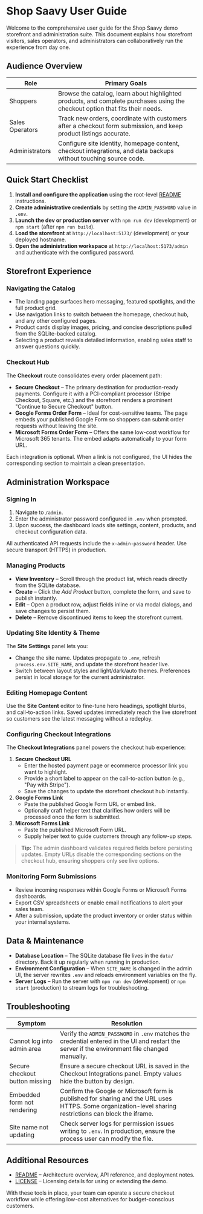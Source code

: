 # Shop Saavy User Guide

Welcome to the comprehensive user guide for the Shop Saavy demo storefront and administration suite. This document explains how storefront visitors, sales operators, and administrators can collaboratively run the experience from day one.

## Audience Overview

| Role | Primary Goals |
| --- | --- |
| Shoppers | Browse the catalog, learn about highlighted products, and complete purchases using the checkout option that fits their needs. |
| Sales Operators | Track new orders, coordinate with customers after a checkout form submission, and keep product listings accurate. |
| Administrators | Configure site identity, homepage content, checkout integrations, and data backups without touching source code. |

## Quick Start Checklist

1. **Install and configure the application** using the root-level [README](../README.md) instructions.
2. **Create administrative credentials** by setting the `ADMIN_PASSWORD` value in `.env`.
3. **Launch the dev or production server** with `npm run dev` (development) or `npm start` (after `npm run build`).
4. **Load the storefront** at `http://localhost:5173/` (development) or your deployed hostname.
5. **Open the administration workspace** at `http://localhost:5173/admin` and authenticate with the configured password.

## Storefront Experience

### Navigating the Catalog

- The landing page surfaces hero messaging, featured spotlights, and the full product grid.
- Use navigation links to switch between the homepage, checkout hub, and any other configured pages.
- Product cards display images, pricing, and concise descriptions pulled from the SQLite-backed catalog.
- Selecting a product reveals detailed information, enabling sales staff to answer questions quickly.

### Checkout Hub

The **Checkout** route consolidates every order placement path:

- **Secure Checkout** – The primary destination for production-ready payments. Configure it with a PCI-compliant processor (Stripe Checkout, Square, etc.) and the storefront renders a prominent "Continue to Secure Checkout" button.
- **Google Forms Order Form** – Ideal for cost-sensitive teams. The page embeds your published Google Form so shoppers can submit order requests without leaving the site.
- **Microsoft Forms Order Form** – Offers the same low-cost workflow for Microsoft 365 tenants. The embed adapts automatically to your form URL.

Each integration is optional. When a link is not configured, the UI hides the corresponding section to maintain a clean presentation.

## Administration Workspace

### Signing In

1. Navigate to `/admin`.
2. Enter the administrator password configured in `.env` when prompted.
3. Upon success, the dashboard loads site settings, content, products, and checkout configuration data.

All authenticated API requests include the `x-admin-password` header. Use secure transport (HTTPS) in production.

### Managing Products

- **View Inventory** – Scroll through the product list, which reads directly from the SQLite database.
- **Create** – Click the *Add Product* button, complete the form, and save to publish instantly.
- **Edit** – Open a product row, adjust fields inline or via modal dialogs, and save changes to persist them.
- **Delete** – Remove discontinued items to keep the storefront current.

### Updating Site Identity & Theme

The **Site Settings** panel lets you:

- Change the site name. Updates propagate to `.env`, refresh `process.env.SITE_NAME`, and update the storefront header live.
- Switch between layout styles and light/dark/auto themes. Preferences persist in local storage for the current administrator.

### Editing Homepage Content

Use the **Site Content** editor to fine-tune hero headings, spotlight blurbs, and call-to-action links. Saved updates immediately reach the live storefront so customers see the latest messaging without a redeploy.

### Configuring Checkout Integrations

The **Checkout Integrations** panel powers the checkout hub experience:

1. **Secure Checkout URL**
   - Enter the hosted payment page or ecommerce processor link you want to highlight.
   - Provide a short label to appear on the call-to-action button (e.g., "Pay with Stripe").
   - Save the changes to update the storefront checkout hub instantly.
2. **Google Forms Link**
   - Paste the published Google Form URL or embed link.
   - Optionally craft helper text that clarifies how orders will be processed once the form is submitted.
3. **Microsoft Forms Link**
   - Paste the published Microsoft Form URL.
   - Supply helper text to guide customers through any follow-up steps.

> **Tip:** The admin dashboard validates required fields before persisting updates. Empty URLs disable the corresponding sections on the checkout hub, ensuring shoppers only see live options.

### Monitoring Form Submissions

- Review incoming responses within Google Forms or Microsoft Forms dashboards.
- Export CSV spreadsheets or enable email notifications to alert your sales team.
- After a submission, update the product inventory or order status within your internal systems.

## Data & Maintenance

- **Database Location** – The SQLite database file lives in the `data/` directory. Back it up regularly when running in production.
- **Environment Configuration** – When `SITE_NAME` is changed in the admin UI, the server rewrites `.env` and reloads environment variables on the fly.
- **Server Logs** – Run the server with `npm run dev` (development) or `npm start` (production) to stream logs for troubleshooting.

## Troubleshooting

| Symptom | Resolution |
| --- | --- |
| Cannot log into admin area | Verify the `ADMIN_PASSWORD` in `.env` matches the credential entered in the UI and restart the server if the environment file changed manually. |
| Secure checkout button missing | Ensure a secure checkout URL is saved in the Checkout Integrations panel. Empty values hide the button by design. |
| Embedded form not rendering | Confirm the Google or Microsoft form is published for sharing and the URL uses HTTPS. Some organization-level sharing restrictions can block the iframe. |
| Site name not updating | Check server logs for permission issues writing to `.env`. In production, ensure the process user can modify the file. |

## Additional Resources

- [README](../README.md) – Architecture overview, API reference, and deployment notes.
- [LICENSE](../LICENSE.md) – Licensing details for using or extending the demo.

With these tools in place, your team can operate a secure checkout workflow while offering low-cost alternatives for budget-conscious customers.
